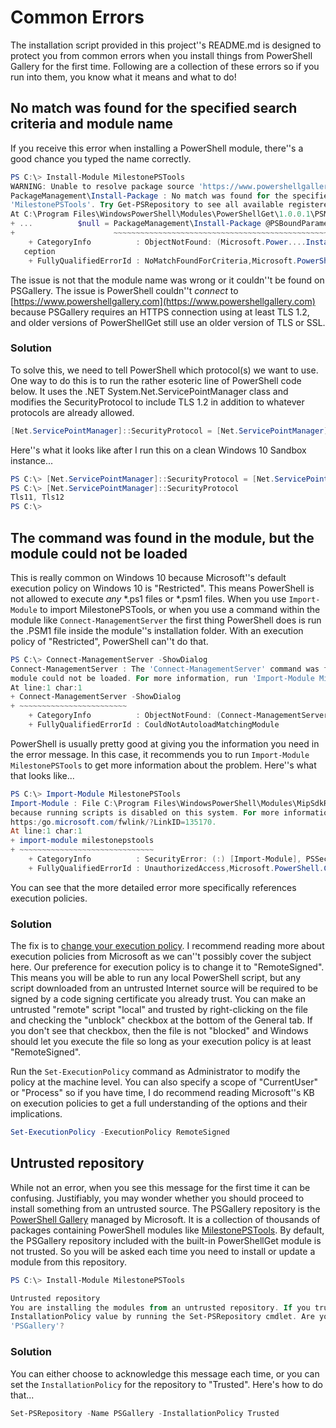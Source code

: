 # Common Errors

The installation script provided in this project''s README.md is designed to protect you from common errors when you install things from PowerShell Gallery for the first time. Following are a collection of these errors so if you run into them, you know what it means and what to do!

## No match was found for the specified search criteria and module name

If you receive this error when installing a PowerShell module, there''s a good chance you typed the name correctly.

```powershell
PS C:\> Install-Module MilestonePSTools
WARNING: Unable to resolve package source 'https://www.powershellgallery.com/api/v2'.
PackageManagement\Install-Package : No match was found for the specified search criteria and module name
'MilestonePSTools'. Try Get-PSRepository to see all available registered module repositories.
At C:\Program Files\WindowsPowerShell\Modules\PowerShellGet\1.0.0.1\PSModule.psm1:1809 char:21
+ ...          $null = PackageManagement\Install-Package @PSBoundParameters
+                      ~~~~~~~~~~~~~~~~~~~~~~~~~~~~~~~~~~~~~~~~~~~~~~~~~~~~
    + CategoryInfo          : ObjectNotFound: (Microsoft.Power....InstallPackage:InstallPackage) [Install-Package], Ex
   ception
    + FullyQualifiedErrorId : NoMatchFoundForCriteria,Microsoft.PowerShell.PackageManagement.Cmdlets.InstallPackage
```

The issue is not that the module name was wrong or it couldn''t be found on PSGallery. The issue is PowerShell couldn''t *connect* to [https://www.powershellgallery.com](https://www.powershellgallery.com) because PSGallery requires an HTTPS connection using at least TLS 1.2, and older versions of PowerShellGet still use an older version of TLS or SSL.

### Solution

To solve this, we need to tell PowerShell which protocol(s) we want to use. One way to do this is to run the rather esoteric line of PowerShell code below. It uses the .NET System.Net.ServicePointManager class and modifies the SecurityProtocol to include TLS 1.2 in addition to whatever protocols are already allowed.

```powershell
[Net.ServicePointManager]::SecurityProtocol = [Net.ServicePointManager]::SecurityProtocol -bor [Net.SecurityProtocolType]::Tls12
```

Here''s what it looks like after I run this on a clean Windows 10 Sandbox instance...

```powershell
PS C:\> [Net.ServicePointManager]::SecurityProtocol = [Net.ServicePointManager]::SecurityProtocol -bor [Net.SecurityProtocolType]::Tls12
PS C:\> [Net.ServicePointManager]::SecurityProtocol
Tls11, Tls12
PS C:\>
```

## The command was found in the module, but the module could not be loaded

This is really common on Windows 10 because Microsoft''s default execution policy on Windows 10 is "Restricted". This means PowerShell is not allowed to execute *any* \*.ps1 files or \*.psm1 files. When you use `Import-Module` to import MilestonePSTools, or when you use a command within the module like `Connect-ManagementServer` the first thing PowerShell does is run the .PSM1 file inside the module''s installation folder. With an execution policy of "Restricted", PowerShell can''t do that.

```powershell
PS C:\> Connect-ManagementServer -ShowDialog
Connect-ManagementServer : The 'Connect-ManagementServer' command was found in the module 'MilestonePSTools', but the
module could not be loaded. For more information, run 'Import-Module MilestonePSTools'.
At line:1 char:1
+ Connect-ManagementServer -ShowDialog
+ ~~~~~~~~~~~~~~~~~~~~~~~~
    + CategoryInfo          : ObjectNotFound: (Connect-ManagementServer:String) [], CommandNotFoundException
    + FullyQualifiedErrorId : CouldNotAutoloadMatchingModule
```

PowerShell is usually pretty good at giving you the information you need in the error message. In this case, it recommends you to run `Import-Module MilestonePSTools` to get more information about the problem. Here''s what that looks like...

```powershell
PS C:\> Import-Module MilestonePSTools
Import-Module : File C:\Program Files\WindowsPowerShell\Modules\MipSdkRedist\21.1.1\MipSdkRedist.psm1 cannot be loaded
because running scripts is disabled on this system. For more information, see about_Execution_Policies at
https:/go.microsoft.com/fwlink/?LinkID=135170.
At line:1 char:1
+ import-module milestonepstools
+ ~~~~~~~~~~~~~~~~~~~~~~~~~~~~~~
    + CategoryInfo          : SecurityError: (:) [Import-Module], PSSecurityException
    + FullyQualifiedErrorId : UnauthorizedAccess,Microsoft.PowerShell.Commands.ImportModuleCommand
```

You can see that the more detailed error more specifically references execution policies.

### Solution

The fix is to [change your execution policy](https:/go.microsoft.com/fwlink/?LinkID=135170). I recommend reading more about execution policies from Microsoft as we can''t possibly cover the subject here. Our preference for execution policy is to change it to "RemoteSigned". This means you will be able to run any local PowerShell script, but any script downloaded from an untrusted Internet source will be required to be signed by a code signing certificate you already trust. You can make an untrusted "remote" script "local" and trusted by right-clicking on the file and checking the "unblock" checkbox at the bottom of the General tab. If you don't see that checkbox, then the file is not "blocked" and Windows should let you execute the file so long as your execution policy is at least "RemoteSigned".

Run the `Set-ExecutionPolicy` command as Administrator to modify the policy at the machine level. You can also specify a scope of "CurrentUser" or "Process" so if you have time, I do recommend reading Microsoft''s KB on execution policies to get a full understanding of the options and their implications.

```powershell
Set-ExecutionPolicy -ExecutionPolicy RemoteSigned
```

## Untrusted repository

While not an error, when you see this message for the first time it can be confusing. Justifiably, you may wonder whether you should proceed to install something from an untrusted source. The PSGallery repository is the [PowerShell Gallery](https://www.powershellgallery.com) managed by Microsoft. It is a collection of thousands of packages containing PowerShell modules like [MilestonePSTools](https://www.powershellgallery.com/packages/MilestonePSTools). By default, the PSGallery repository included with the built-in PowerShellGet module is not trusted. So you will be asked each time you need to install or update a module from this repository.

```powershell
PS C:\> Install-Module MilestonePSTools

Untrusted repository
You are installing the modules from an untrusted repository. If you trust this repository, change its
InstallationPolicy value by running the Set-PSRepository cmdlet. Are you sure you want to install the modules from
'PSGallery'?
```

### Solution

You can either choose to acknowledge this message each time, or you can set the `InstallationPolicy` for the repository to "Trusted". Here's how to do that...

```powershell
Set-PSRepository -Name PSGallery -InstallationPolicy Trusted
```
